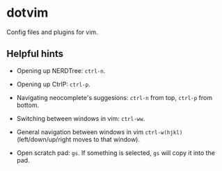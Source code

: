 # dotvim
Config files and plugins for vim.

## Helpful hints

- Opening up NERDTree: `ctrl-n`.

- Opening up CtrlP: `ctrl-p`.

- Navigating neocomplete's suggesions: `ctrl-n` from top, `ctrl-p` from bottom.

- Switching between windows in vim: `ctrl-ww`.

- General navigation between windows in vim `ctrl-w(hjkl)`
  (left/down/up/right moves to that window).

- Open scratch pad: `gs`. If something is selected, `gs` will copy it into the
  pad.

